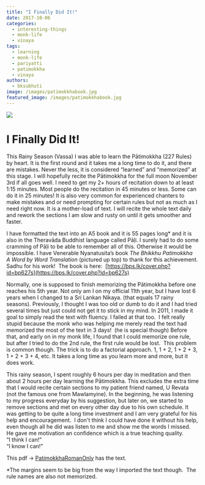 ```yaml
---
title: "I Finally Did It!"
date: 2017-10-06
categories: 
  - interesting-things
  - monk-life
  - vinaya
tags: 
  - learning
  - monk-life
  - pariyatti
  - patimokkha
  - vinaya
authors: 
  - bksubhuti
image: /images/patimokkhabook.jpg
featured_image: /images/patimokkhabook.jpg
---
```


[![](/images/patimokkhabook.jpg)](/images/2017/10/patimokkhabook.jpg)

# I Finally Did It!

This Rainy Season (Vassa) I was able to learn the Pātimokkha (227 Rules) by heart. It is the first round and it takes me a long time to do it, and there are mistakes. Never the less, it is considered “learned” and “memorized” at this stage. I will hopefully recite the Pātimokkha for the full moon November 3rd if all goes well. I need to get my 2+ hours of recitation down to at least 1:15 minutes. Most people do the recitation in 45 minutes or less. Some can do it in 25 minutes! It is also very common for experienced chanters to make mistakes and or need prompting for certain rules but not as much as I need right now. It is a mother-load of text. I will recite the whole text daily and rework the sections I am slow and rusty on until it gets smoother and faster.

I have formatted the text into an A5 book and it is 55 pages long\* and it is also in the Theravāda Buddhist language called Pāḷi. I surely had to do some cramming of Pāḷi to be able to remember all of this. Otherwise it would be impossible. I have Venerable Nyanatusita’s book _The Bhikkhu Patimokkha_  
_A Word by Word Translation_ (pictured up top) to thank for this achievement. Sadhu for his work!  The book is here:  [https://bps.lk/cover.php?id=bp627s](https://bps.lk/cover.php?id=bp627s)

Normally, one is supposed to finish memorizing the Pātimokkha before one reaches his 5th year. Not only am I on my official 11th year, but I have lost 6 years when I changed to a Sri Lankan Nikaya. (that equals 17 rainy seasons). Previously, I thought I was too old or dumb to do it and I had tried several times but just could not get it to stick in my mind. In 2011, I made it goal to simply read the text with fluency. I failed at that too.  I felt really stupid because the monk who was helping me merely read the text had memorized the most of the text in 3 days!  (he is special though) Before that, and early on in my monk life, I found that I could memorize one rule, but after I tried to do the 2nd rule, the first rule would be lost.  This problem is common though. The trick is to do a factorial approach. 1, 1 + 2, 1 + 2 + 3, 1 + 2 + 3 + 4, etc. It takes a long time as you learn more and more, but it does work.

This rainy season, I spent roughly 6 hours per day in meditation and then about 2 hours per day learning the Pātimokkha. This excludes the extra time that I would recite certain sections to my patient friend named, U Revata (not the famous one from Mawlamyine). In the beginning, he was listening to my progress everyday by his suggestion, but later on, we started to remove sections and met on every other day due to his own schedule. It was getting to be quite a long time investment and I am very grateful for his help and encouragement.  I don't think I could have done it without his help, even though all he did was listen to me and show me the words I missed.  He gave me motivation an confidence which is a true teaching quality.  
“I think I can!”  
“I know I can!”

This pdf -> [PatimokkhaRomanOnly](assets/PatimokkhaRomanOnly.pdf) has the text.

\*The margins seem to be big from the way I imported the text though.  The rule names are also not memorized.